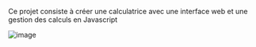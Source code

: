 Ce projet consiste à créer une calculatrice avec une interface web et une gestion des calculs en Javascript


![image](https://github.com/user-attachments/assets/1d5b1964-d79a-4257-819a-ec250834c84a)
